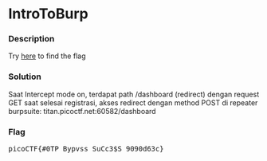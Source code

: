<h1>IntroToBurp</h1>
<h3>Description</h3>
<p>Try <a href='http://titan.picoctf.net:60582/'>here</a> to find the flag</p>
<h3>Solution</h3>

<p>Saat Intercept mode on, terdapat path /dashboard (redirect) dengan request GET saat selesai registrasi, akses redirect dengan method POST di repeater burpsuite: titan.picoctf.net:60582/dashboard </p>

<h3>Flag</h3>
<pre>picoCTF{#0TP_Bypvss_SuCc3$S_9090d63c}</pre>

